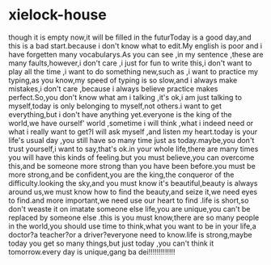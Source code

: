 # xielock-house
though it is empty now,it will be filled in the futurToday is a good day,and this is a bad start.because i don't know what to edit.My english is poor and i have forgetten many vocabularys.As you can see ,in my sentence ,these are many faults,however,i don't care ,i just for fun to write this,i don't want to play all the time ,i want to do something new,such as ,i want to practice my typing,as you know,my speed of typing is so slow,and i always make mistakes,i don't care ,because i always believe practice makes perfect.So,you don't know what am i talking ,it's ok,i am just talking to myself,today is only belonging to myself,not others.i want to get everything,but i don't have anything yet.everyone is the king of the world,we have ourself' world ,sometime i will think ,what i indeed need or what i really want to get?I  will ask myself ,and listen my heart.today is your life's usual day ,you still have so many time just as today.maybe,you don't trust yourself,i want to say,that's ok.in your whole life,there are many times you will have this kinds of feeling.but you must believe,you can overcome this,and be someone more strong than you have been before.you must be more strong,and be confident,you are the king,the conqueror of the difficulty.looking the sky,and you must know it's beautiful,beauty is always around us,we must know how to find the beauty,and seize it,we need eyes to find.and more important,we need use our heart to find .life is short,so don't weaste it on imatate someone else life,you are unique,you can't be replaced by someone else .this is you must know,there are so many people in the world,you should use time to think,what you want to be in your life,a doctor?a teacher?or a driver?everyone need to know.life is strong,maybe today you get so many things,but just today ,you can't think it tomorrow.every day is unique,gang ba dei!!!!!!!!!!!!!
